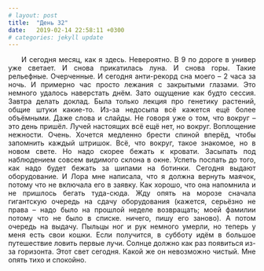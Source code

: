 ```yaml
---
# layout: post
title:  "День 32"
date:   2019-02-14 22:58:11 +0300
# categories: jekyll update
---
```


<div style="text-align: justify">
&nbsp;&nbsp;&nbsp;&nbsp;
И сегодня месяц, как я здесь. Невероятно. В 9 по дороге в универ уже светает. И снова прикатилась луна. И снова горы. Такие рельефные. Очерченные. И сегодня анти-рекорд сна моего – 2 часа за ночь. И примерно час просто лежания с закрытыми глазами. Это немного удалось наверстать днём. Зато ощущение как будто сессия. Завтра делать доклад. Была только лекция про генетику растений, общие штуки какие-то. Из-за недосыпа всё кажется ещё более объёмными. Даже слова и слайды. Не говоря уже о том, что вокруг – это день пришёл. Лучей настоящих всё ещё нет, но вокруг. Воплощение нежности. Очень. Хочется медленно брести спиной вперёд, чтобы запомнить каждый штришок. Всё, что вокруг, такое знакомое, но в новом свете. Но надо скорее бежать к кровати. Засыпать под наблюдением совсем видимого склона в окне. Успеть поспать до того, как надо будет бежать за шипами на ботинки. Сегодня выдают оборудование. И Лора мне написала, что я должна вернуть маячок, потому что не включала его в заявку. Как хорошо, что она напомнила и не пришлось бегать туда-сюда. Жду опять на морозе сначала гигантскую очередь на сдачу оборудования (кажется, серьёзно не права – надо было на прошлой неделе возвращать; моей фамилии потому что не было в списке. ничего, пишу его заново). А потом очередь на выдачу. Пыльцы ног и рук немного умерли, но теперь у меня есть свои кошки. Если получится, в субботу идём в большое путешествие ловить первые лучи. Солнце должно как раз появиться из-за горизонта. Этот свет сегодня. Какой же он невозможно чистый. Мне опять тихо и спокойно.
</div>

<div class="container">
  <div class="image-gallery">
    <div class="column">
      <div class="image-item">
        <img src="{{site.baseurl}}/assets/images/170.png" alt="" />
        <div class="overlay"><span></span></div>
      </div>
      <div class="image-item">
        <img src="{{site.baseurl}}/assets/images/172.png" alt="" />
        <div class="overlay"><span></span></div>
      </div>
      <div class="image-item">
        <img src="{{site.baseurl}}/assets/images/174.png" alt="" />
        <div class="overlay"><span></span></div>
      </div>
      <div class="image-item">
        <img src="{{site.baseurl}}/assets/images/176.png" alt="" />
        <div class="overlay"><span></span></div>
      </div>
    </div>
    <div class="column">
      <div class="image-item">
        <img src="{{site.baseurl}}/assets/images/171.png" alt="" />
        <div class="overlay"><span></span></div>
      </div>
      <div class="image-item">
        <img src="{{site.baseurl}}/assets/images/173.png" alt="" />
        <div class="overlay"><span></span></div>
      </div>
      <div class="image-item">
        <img src="{{site.baseurl}}/assets/images/175.png" alt="" />
        <div class="overlay"><span></span></div>
      </div>
      <div class="image-item">
        <img src="{{site.baseurl}}/assets/images/177.png" alt="" />
        <div class="overlay"><span></span></div>
      </div>
    </div>
  </div>
</div>

